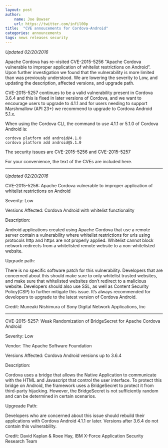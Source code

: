 ```yaml
---
layout: post
author:
    name: Joe Bowser
    url: https://twitter.com/infil00p
title:  "CVE annoucements for Cordova-Android"
categories: announcements
tags: news releases security
---
```


*Updated 02/20/2016*

Apache Cordova has re-visited CVE-2015-5256 "Apache Cordova vulnerable to improper application of whitelist restrictions on Android”. Upon further investigation we found that the vulnerability is more limited than was previously understood.
We are lowering the severity to Low, and updating the description, affected versions, and upgrade path.

CVE-2015-5257 continues to be a valid vulnerability present in Cordova 3.6.4 and this is fixed in later versions of Cordova, and we want to encourage users 
to upgrade to 4.1.1 and for users needing to support Marshmallow (API 23+) we recommend to upgrade to Cordova Android 5.1.x.

When using the Cordova CLI, the command to use 4.1.1 or 5.1.0 of Cordova Android is:

    cordova platform add android@4.1.0
    cordova platform add android@5.1.0

The security issues are CVE-2015-5256 and CVE-2015-5257

For your convenience, the text of the CVEs are included here.

<!--more-->

____

*Updated 02/20/2016*

CVE-2015-5256: Apache Cordova vulnerable to improper application of whitelist restrictions on Android

Severity: Low

Versions Affected:
Cordova Android with whitelist functionality

Description:

Android applications created using Apache Cordova that use a remote server contain a vulnerability where whitelist restrictions for urls using protocols http and https are not properly applied.  Whitelist cannot block network redirects from a whitelisted remote website to a non-whitelisted website.

Upgrade path:

There is no specific software patch for this vulnerability. Developers that are concerned about this should make sure to only whitelist trusted websites, and make sure that whitelisted websites don’t redirect to a malicious website. 
Developers should also use SSL, as well as Content Security Policy(CSP) to further mitigate this issue. It’s always recommended for developers to upgrade to the latest version of Cordova Android.

Credit: Muneaki Nishimura of Sony Digital Network Applications, Inc
____

CVE-2015-5257: Weak Randomization of BridgeSecret for Apache Cordova Android

Severity: Low

Vendor:
The Apache Software Foundation

Versions Affected:
Cordova Android versions up to 3.6.4

Description:

Cordova uses a bridge that allows the Native Application to communicate with the HTML and Javascript that control the user interface.  To protect this bridge on Android, the 
framework uses a BridgeSecret to protect it from third-party hijacking.  However, the BridgeSecret is not sufficiently random and can be determined in certain scenarios.

Upgreade Path:

Developers who are concerned about this issue should rebuild their applications with Cordova Android 4.1.1 or later.  Versions after 3.6.4 do not contain this vulnerability.

Credit: David Kaplan & Roee Hay, IBM X-Force Application Security Research Team
